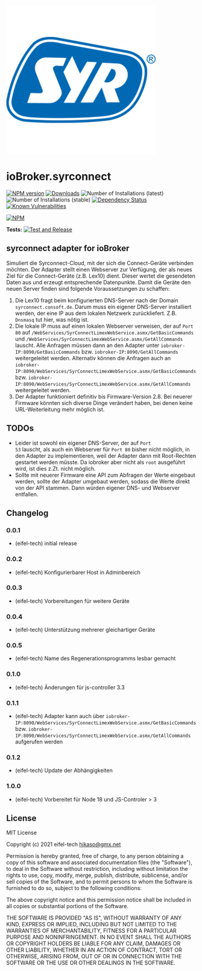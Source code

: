 ![Logo](admin/syrconnect.png)
# ioBroker.syrconnect

[![NPM version](http://img.shields.io/npm/v/iobroker.syrconnect.svg)](https://www.npmjs.com/package/iobroker.syrconnect)
[![Downloads](https://img.shields.io/npm/dm/iobroker.syrconnect.svg)](https://www.npmjs.com/package/iobroker.syrconnect)
![Number of Installations (latest)](http://iobroker.live/badges/syrconnect-installed.svg)
![Number of Installations (stable)](http://iobroker.live/badges/syrconnect-stable.svg)
[![Dependency Status](https://img.shields.io/david/eifel-tech/iobroker.syrconnect.svg)](https://david-dm.org/eifel-tech/iobroker.syrconnect)
[![Known Vulnerabilities](https://snyk.io/test/github/eifel-tech/ioBroker.syrconnect/badge.svg)](https://snyk.io/test/github/eifel-tech/ioBroker.syrconnect)

[![NPM](https://nodei.co/npm/iobroker.syrconnect.png?downloads=true)](https://nodei.co/npm/iobroker.syrconnect/)

**Tests:** [![Test and Release](https://travis-ci.com/eifel-tech/ioBroker.syrconnect.svg?branch=master)](https://travis-ci.com/github/eifel-tech/ioBroker.syrconnect)

## syrconnect adapter for ioBroker

Simuliert die Syrconnect-Cloud, mit der sich die Connect-Geräte verbinden möchten. Der Adapter stellt einen Webserver
zur Verfügung, der als neues Ziel für die Connect-Geräte (z.B. Lex10) dient. Dieser wertet die gesendeten Daten aus und erzeugt
entsprechende Datenpunkte. Damit die Geräte den neuen Server finden sind folgende Voraussetzungen zu schaffen:

1. Die Lex10 fragt beim konfigurierten DNS-Server nach der Domain <code>syrconnect.consoft.de</code>. Darum muss ein
eigener DNS-Server installiert werden, der eine IP aus dem lokalen Netzwerk zurückliefert. Z.B. <code>Dnsmasq</code> tut hier, was nötig ist.
2. Die lokale IP muss auf einen lokalen Webserver verweisen, der auf <code>Port 80</code> auf <code>/WebServices/SyrConnectLimexWebService.asmx/GetBasicCommands</code>
und <code>/WebServices/SyrConnectLimexWebService.asmx/GetAllCommands</code> lauscht. Alle Anfragen müssen dann an den Adapter unter 
<code>iobroker-IP:8090/GetBasicCommands</code> bzw. <code>iobroker-IP:8090/GetAllCommands</code> weitergeleitet werden. Alternativ können die Anfragen auch an <code>iobroker-IP:8090/WebServices/SyrConnectLimexWebService.asmx/GetBasicCommands</code> bzw. <code>iobroker-IP:8090/WebServices/SyrConnectLimexWebService.asmx/GetAllCommands</code> weitergeleitet werden.
3. Der Adapter funktioniert definitiv bis Firmware-Version 2.8. Bei neuerer Firmware könnten sich diverse Dinge verändert haben, bei denen keine URL-Weiterleitung mehr möglich ist.

## TODOs
* Leider ist sowohl ein eigener DNS-Server, der auf <code>Port 53</code> lauscht, als auch ein Webserver für <code>Port 80</code> 
bisher nicht möglich, in den Adapter zu implementieren, weil der Adapter dann mit Root-Rechten gestartet werden müsste.
Da iobroker aber nicht als <code>root</code> ausgeführt wird, ist dies z.Zt. nicht möglich.
* Sollte mit neuerer Firmware eine API zum Abfragen der Werte eingebaut werden, sollte der Adapter umgebaut werden, sodass die Werte direkt von der API stammen. Dann würden eigener DNS- und Webserver entfallen.

## Changelog

### 0.0.1
* (eifel-tech) initial release

### 0.0.2
* (eifel-tech) Konfigurierbarer Host in Adminbereich

### 0.0.3
* (eifel-tech) Vorbereitungen für weitere Geräte

### 0.0.4
* (eifel-tech) Unterstützung mehrerer gleichartiger Geräte

### 0.0.5
* (eifel-tech) Name des Regenerationsprogramms lesbar gemacht

### 0.1.0
* (eifel-tech) Änderungen für js-controller 3.3

### 0.1.1
* (eifel-tech) Adapter kann auch über <code>iobroker-IP:8090/WebServices/SyrConnectLimexWebService.asmx/GetBasicCommands</code> bzw. <code>iobroker-IP:8090/WebServices/SyrConnectLimexWebService.asmx/GetAllCommands</code> aufgerufen werden

### 0.1.2
* (eifel-tech) Update der Abhängigkeiten

### 1.0.0
* (eifel-tech) Vorbereitet für Node 18 und JS-Controler > 3

## License
MIT License

Copyright (c) 2021 eifel-tech <hikaso@gmx.net>

Permission is hereby granted, free of charge, to any person obtaining a copy
of this software and associated documentation files (the "Software"), to deal
in the Software without restriction, including without limitation the rights
to use, copy, modify, merge, publish, distribute, sublicense, and/or sell
copies of the Software, and to permit persons to whom the Software is
furnished to do so, subject to the following conditions:

The above copyright notice and this permission notice shall be included in all
copies or substantial portions of the Software.

THE SOFTWARE IS PROVIDED "AS IS", WITHOUT WARRANTY OF ANY KIND, EXPRESS OR
IMPLIED, INCLUDING BUT NOT LIMITED TO THE WARRANTIES OF MERCHANTABILITY,
FITNESS FOR A PARTICULAR PURPOSE AND NONINFRINGEMENT. IN NO EVENT SHALL THE
AUTHORS OR COPYRIGHT HOLDERS BE LIABLE FOR ANY CLAIM, DAMAGES OR OTHER
LIABILITY, WHETHER IN AN ACTION OF CONTRACT, TORT OR OTHERWISE, ARISING FROM,
OUT OF OR IN CONNECTION WITH THE SOFTWARE OR THE USE OR OTHER DEALINGS IN THE
SOFTWARE.
